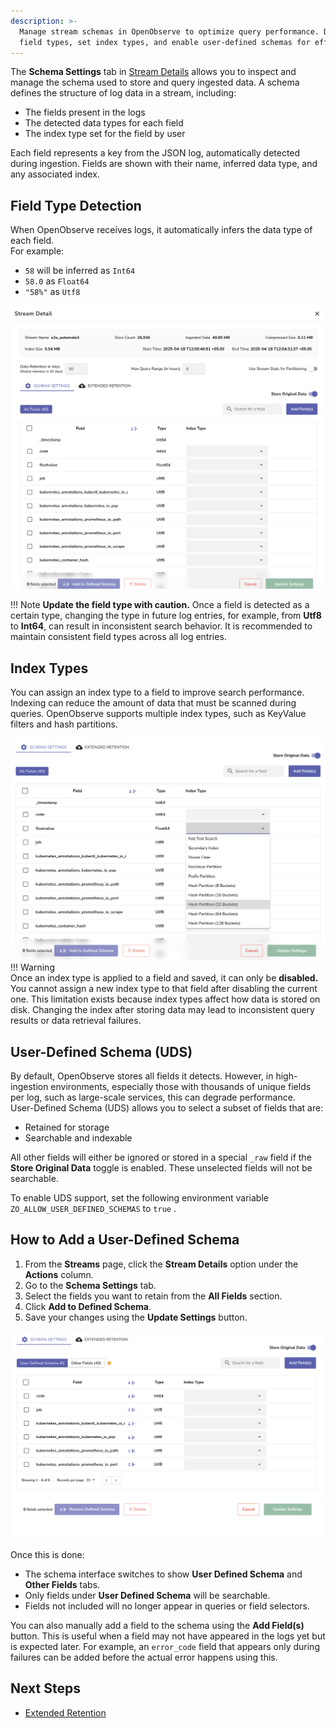 ```yaml
---
description: >-
  Manage stream schemas in OpenObserve to optimize query performance. Define
  field types, set index types, and enable user-defined schemas for efficiency.
---
```

The **Schema Settings** tab in [Stream Details](stream-details.md) allows you to inspect and manage the schema used to store and query ingested data. A schema defines the structure of log data in a stream, including:

- The fields present in the logs  
- The detected data types for each field  
- The index type set for the field by user

Each field represents a key from the JSON log, automatically detected during ingestion. Fields are shown with their name, inferred data type, and any associated index.

## Field Type Detection

When OpenObserve receives logs, it automatically infers the data type of each field.   
For example:

- `58` will be inferred as `Int64`  
- `58.0` as `Float64`  
- `"58%"` as `Utf8`

![schema settings field type detection](../../images/schema-settings-fieldtype-detection.png)

!!! Note
    **Update the field type with caution.**
    Once a field is detected as a certain type, changing the type in future log entries, for example, from **Utf8** to **Int64**, can result in inconsistent search behavior. It is recommended to maintain consistent field types across all log entries.

## Index Types

You can assign an index type to a field to improve search performance. Indexing can reduce the amount of data that must be scanned during queries. OpenObserve supports multiple index types, such as KeyValue filters and hash partitions.  

![schema settings index types](../../images/schema-settings-index-type.png)
!!! Warning  
    Once an index type is applied to a field and saved, it can only be **disabled.**  
    You cannot assign a new index type to that field after disabling the current one. This limitation exists because index types affect how data is stored on disk. Changing the index after storing data may lead to inconsistent query results or data retrieval failures.

## User-Defined Schema (UDS)

By default, OpenObserve stores all fields it detects. However, in high-ingestion environments, especially those with thousands of unique fields per log, such as large-scale services, this can degrade performance.  
User-Defined Schema (UDS) allows you to select a subset of fields that are:

- Retained for storage  
- Searchable and indexable

All other fields will either be ignored or stored in a special `_raw` field if the **Store Original Data** toggle is enabled. These unselected fields will not be searchable.

To enable UDS support, set the following environment variable `ZO_ALLOW_USER_DEFINED_SCHEMAS` to `true` .

## How to Add a User-Defined Schema

1. From the **Streams** page, click the **Stream Details** option under the **Actions** column.   
2. Go to the **Schema Settings** tab.  
3. Select the fields you want to retain from the **All Fields** section.  
4. Click **Add to Defined Schema**.  
5. Save your changes using the **Update Settings** button.

![schema settings user defined schema](../../images/schema-settings-user-defined-schemas.png)

Once this is done:

- The schema interface switches to show **User Defined Schema** and **Other Fields** tabs.  
- Only fields under **User Defined Schema** will be searchable.  
- Fields not included will no longer appear in queries or field selectors.

You can also manually add a field to the schema using the **Add Field(s)** button. This is useful when a field may not have appeared in the logs yet but is expected later. For example, an `error_code` field that appears only during failures can be added before the actual error happens using this.

## Next Steps

- [Extended Retention](extended-retention.md)
	
